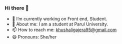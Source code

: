 ### Hi there 👋

- 🔭 I’m currently working on Front end, Student.
- 💬 About me: I am a student at Parul University.
- 📫 How to reach me: khushaligajera95@gmail.com
- 😄 Pronouns: She/her
